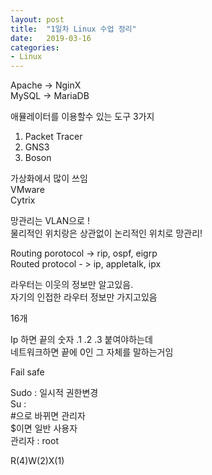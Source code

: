 ```yaml
---
layout: post
title:  "1일차 Linux 수업 정리"
date:   2019-03-16 
categories:
- Linux
---
```



Apache -> NginX  
MySQL -> MariaDB  
  
애뮬레이터를 이용할수 있는 도구 3가지  
1. Packet Tracer  
2. GNS3  
3. Boson  
  
  
가상화에서 많이 쓰임   
VMware  
Cytrix  
  
  
망관리는 VLAN으로 !   
물리적인 위치랑은 상관없이 논리적인 위치로 망관리!   
  
Routing porotocol -> rip, ospf, eigrp  
Routed protocol - > ip, appletalk, ipx  
  
라우터는 이웃의 정보만 알고있음.  
자기의 인접한 라우터 정보만 가지고있음  
  
16개   
  
Ip 하면 끝의 숫자 .1 .2 .3 붙여야하는데  
네트워크하면 끝에 0인 그 자체를 말하는거임  
  
Fail safe  
  
Sudo : 일시적 권한변경  
Su :  
#으로 바뀌면 관리자  
$이면 일반 사용자  
관리자 : root  
  
R(4)W(2)X(1)  



